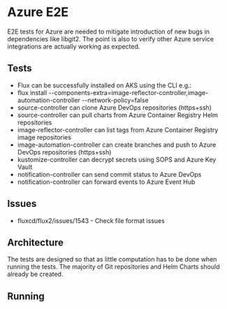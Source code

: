 # Azure E2E

E2E tests for Azure are needed to mitigate introduction of new bugs in dependencies like libgit2. The point
is also to verify other Azure service integrations are actually working as expected.

## Tests

* Flux can be successfully installed on AKS using the CLI e.g.:
* flux install --components-extra=image-reflector-controller,image-automation-controller --network-policy=false
* source-controller can clone Azure DevOps repositories (https+ssh)
* source-controller can pull charts from Azure Container Registry Helm repositories
* image-reflector-controller can list tags from Azure Container Registry image repositories
* image-automation-controller can create branches and push to Azure DevOps repositories (https+ssh)
* kustomize-controller can decrypt secrets using SOPS and Azure Key Vault
* notification-controller can send commit status to Azure DevOps
* notification-controller can forward events to Azure Event Hub

## Issues

* fluxcd/flux2/issues/1543 - Check file format issues


## Architecture

The tests are designed so that as little computation has to be done when running the tests. The majority of Git repositories and Helm Charts should already be created.



## Running
